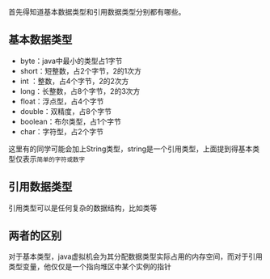 首先得知道基本数据类型和引用数据类型分别都有哪些。
## 基本数据类型
- byte：java中最小的类型占1字节
- short：短整数，占2个字节，2的1次方
- int ：整数，占4个字节，2的2次方
- long：长整数，占8个字节，2的3次方
- float：浮点型，占4个字节
- double：双精度，占8个字节
- boolean：布尔类型，占1个字节
- char：字符型，占2个字节

这里有的同学可能会加上String类型，string是一个引用类型，上面提到得基本类型仅表示`简单的字符或数字`

## 引用数据类型
引用类型可以是任何复杂的数据结构，比如类等

## 两者的区别
对于基本类型，java虚拟机会为其分配数据类型实际占用的内存空间，而对于引用类型变量，他仅仅是一个指向堆区中某个实例的指针